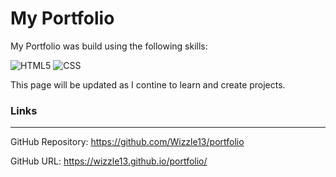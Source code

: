 # My Portfolio

My Portfolio was build using the following skills:

![HTML5](https://img.shields.io/badge/HTML5-E34F26?style=plastic&logo=html5&logoColor=white)
![CSS](https://img.shields.io/badge/CSS3-1572B6?style=plastic&logo=css3&logoColor=white)


This page will be updated as I contine to learn and create projects.

### Links
***
GitHub Repository: <https://github.com/Wizzle13/portfolio>

GitHub URL: <https://wizzle13.github.io/portfolio/>